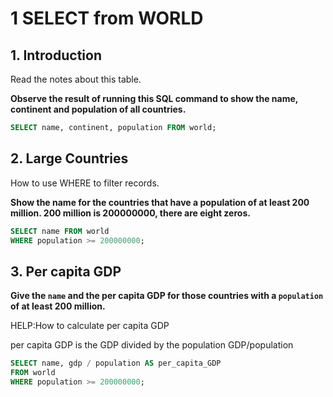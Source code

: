 # 1 SELECT from WORLD

## 1. Introduction

Read the notes about this table.

**Observe the result of running this SQL command to show the name, continent and population of all countries.**

```SQL
SELECT name, continent, population FROM world;
```

## 2. Large Countries

How to use WHERE to filter records.

**Show the name for the countries that have a population of at least 200 million. 200 million is 200000000, there are eight zeros.**

```SQL
SELECT name FROM world
WHERE population >= 200000000;
```

## 3. Per capita GDP

**Give the `name` and the per capita GDP for those countries with a `population` of at least 200 million.**

HELP:How to calculate per capita GDP

per capita GDP is the GDP divided by the population GDP/population

```SQL
SELECT name, gdp / population AS per_capita_GDP
FROM world
WHERE population >= 200000000;
```
